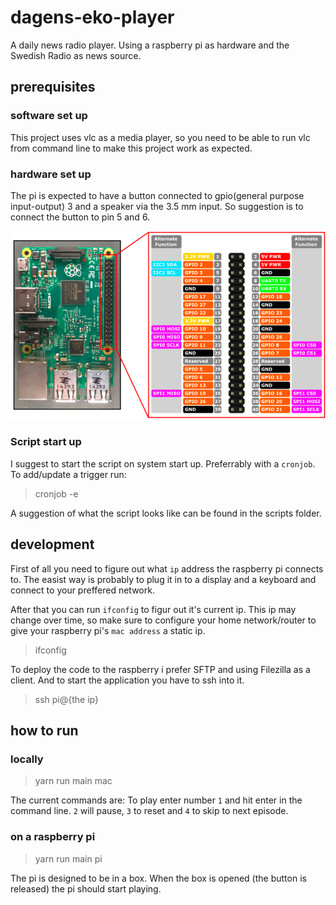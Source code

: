 # dagens-eko-player

A daily news radio player. Using a raspberry pi as hardware and the Swedish Radio as news source.

## prerequisites

### software set up

This project uses vlc as a media player, so you need to be able to run vlc from command line to make this project work as expected.

### hardware set up

The pi is expected to have a button connected to gpio(general purpose input-output) 3 and a speaker via the 3.5 mm input.
So suggestion is to connect the button to pin 5 and 6.

![Board pins](./img/board-pins.png)

### Script start up

I suggest to start the script on system start up. Preferrably with a `cronjob`.
To add/update a trigger run:

> cronjob -e

A suggestion of what the script looks like can be found in the scripts folder.

## development

First of all you need to figure out what `ip` address the raspberry pi connects to. The easist way is probably to plug it in to a display and a keyboard and connect to your preffered network.

After that you can run `ifconfig` to figur out it's current ip. This ip may change over time, so make sure to configure your
home network/router to give your raspberry pi's `mac address` a static ip.

> ifconfig

To deploy the code to the raspberry i prefer SFTP and using Filezilla as a client.
And to start the application you have to ssh into it.

> ssh pi@{the ip}

## how to run

### locally

> yarn run main mac

The current commands are:
To play enter number `1` and hit enter in the command line.
`2` will pause, `3` to reset and `4` to skip to next episode.

### on a raspberry pi

> yarn run main pi

The pi is designed to be in a box. When the box is opened (the button is released) the pi should start playing.
